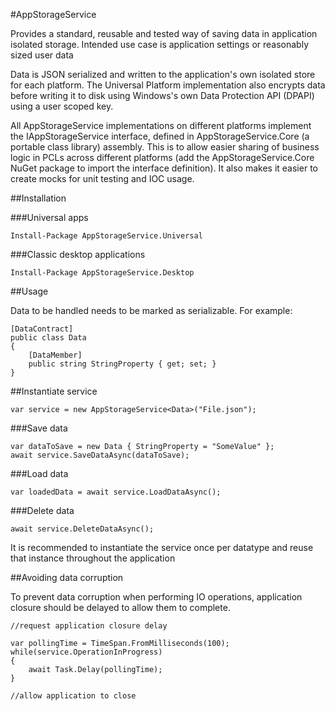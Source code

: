#AppStorageService

Provides a standard, reusable and tested way of saving data in application isolated storage. Intended use case is application settings or reasonably sized user data

Data is JSON serialized and written to the application's own isolated store for each platform.
The Universal Platform implementation also encrypts data before writing it to disk using Windows's own Data Protection API (DPAPI) using a user scoped key.

All AppStorageService implementations on different platforms implement the IAppStorageService interface, defined in AppStorageService.Core (a portable class library) assembly.
This is to allow easier sharing of business logic in PCLs across different platforms (add the AppStorageService.Core NuGet package to import the interface definition).
It also makes it easier to create mocks for unit testing and IOC usage.

##Installation

###Universal apps

```
Install-Package AppStorageService.Universal
```

###Classic desktop applications

```
Install-Package AppStorageService.Desktop
```

##Usage

Data to be handled needs to be marked as serializable.
For example:

```
[DataContract]
public class Data
{
    [DataMember]
    public string StringProperty { get; set; }
}
```

##Instantiate service

```
var service = new AppStorageService<Data>("File.json");
```

###Save data

```
var dataToSave = new Data { StringProperty = "SomeValue" };
await service.SaveDataAsync(dataToSave);
```

###Load data

```
var loadedData = await service.LoadDataAsync();
```

###Delete data
```
await service.DeleteDataAsync();
```

It is recommended to instantiate the service once per datatype and reuse that instance throughout the application

##Avoiding data corruption

To prevent data corruption when performing IO operations, application closure should be delayed to allow them to complete.

```
//request application closure delay

var pollingTime = TimeSpan.FromMilliseconds(100);
while(service.OperationInProgress)
{
    await Task.Delay(pollingTime);
}

//allow application to close
```
